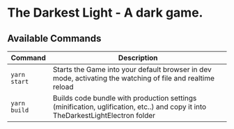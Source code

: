 # The Darkest Light - A dark game. #

## Available Commands ##
| Command | Description |
|---------|-------------|
| `yarn start` | Starts the Game into your default browser in dev mode, activating the watching of file and realtime reload |
| `yarn build` | Builds code bundle with production settings (minification, uglification, etc..) and copy it into TheDarkestLightElectron folder |